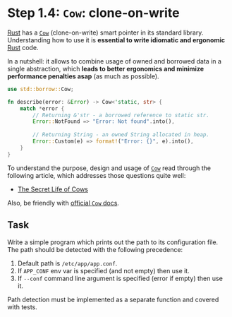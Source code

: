 Step 1.4: `Cow`: clone-on-write
===============================

[Rust] has a [`Cow`] (clone-on-write) smart pointer in its standard library. Understanding how to use it is __essential to write idiomatic and ergonomic__ [Rust] code.

In a nutshell: it allows to combine usage of owned and borrowed data in a single abstraction, which __leads to better ergonomics and minimize performance penalties asap__ (as much as possible).

```rust
use std::borrow::Cow;

fn describe(error: &Error) -> Cow<'static, str> {
    match *error {
        // Returning &'str - a borrowed reference to static str.
        Error::NotFound => "Error: Not found".into(),
        
        // Returning String - an owned String allocated in heap.
        Error::Custom(e) => format!("Error: {}", e).into(),
    }
}
```

To understand the purpose, design and usage of [`Cow`] read through the following article, which addresses those questions quite well:
- [The Secret Life of Cows]

Also, be friendly with [official `Cow` docs][`Cow`].




## Task

Write a simple program which prints out the path to its configuration file. The path should be detected with the following precedence:
1. Default path is `/etc/app/app.conf`.
2. If `APP_CONF` env var is specified (and not empty) then use it.
3. If `--conf` command line argument is specified (error if empty) then use it.

Path detection must be implemented as a separate function and covered with tests.





[`Cow`]: https://doc.rust-lang.org/std/borrow/enum.Cow.html
[Rust]: https://www.rust-lang.org
[The Secret Life of Cows]: https://deterministic.space/secret-life-of-cows.html
